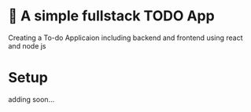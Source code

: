 # 📝 A simple fullstack TODO App

Creating a To-do Applicaion including backend and frontend using react and node js

# Setup

 adding soon...

